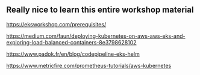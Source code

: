 ## Really nice to learn this entire workshop material

https://eksworkshop.com/prerequisites/

https://medium.com/faun/deploying-kubernetes-on-aws-aws-eks-and-exploring-load-balanced-containers-8e3798628102

https://www.padok.fr/en/blog/codepipeline-eks-helm

https://www.metricfire.com/prometheus-tutorials/aws-kubernetes
